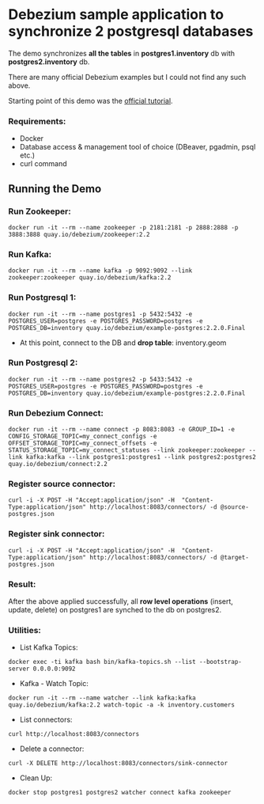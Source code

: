 # Debezium sample application to synchronize 2 postgresql databases
The demo synchronizes **all the tables** in **postgres1.inventory** db with **postgres2.inventory** db.

There are many official Debezium examples but I could not find any such above.

Starting point of this demo was the [official tutorial](https://debezium.io/documentation/reference/stable/tutorial.html).

### Requirements:
* Docker
* Database access & management tool of choice (DBeaver, pgadmin, psql etc.)
* curl command

## Running the Demo

### Run Zookeeper:
```console
docker run -it --rm --name zookeeper -p 2181:2181 -p 2888:2888 -p 3888:3888 quay.io/debezium/zookeeper:2.2
```

### Run Kafka:
```console
docker run -it --rm --name kafka -p 9092:9092 --link zookeeper:zookeeper quay.io/debezium/kafka:2.2
```

### Run Postgresql 1:
```console
docker run -it --rm --name postgres1 -p 5432:5432 -e POSTGRES_USER=postgres -e POSTGRES_PASSWORD=postgres -e POSTGRES_DB=inventory quay.io/debezium/example-postgres:2.2.0.Final
```
* At this point, connect to the DB and **drop table**: inventory.geom

### Run Postgresql 2:
```console
docker run -it --rm --name postgres2 -p 5433:5432 -e POSTGRES_USER=postgres -e POSTGRES_PASSWORD=postgres -e POSTGRES_DB=inventory quay.io/debezium/example-postgres:2.2.0.Final
```

### Run Debezium Connect:
```console
docker run -it --rm --name connect -p 8083:8083 -e GROUP_ID=1 -e CONFIG_STORAGE_TOPIC=my_connect_configs -e OFFSET_STORAGE_TOPIC=my_connect_offsets -e STATUS_STORAGE_TOPIC=my_connect_statuses --link zookeeper:zookeeper --link kafka:kafka --link postgres1:postgres1 --link postgres2:postgres2 quay.io/debezium/connect:2.2
```

### Register source connector:
```console
curl -i -X POST -H "Accept:application/json" -H  "Content-Type:application/json" http://localhost:8083/connectors/ -d @source-postgres.json
```

### Register sink connector:
```console
curl -i -X POST -H "Accept:application/json" -H  "Content-Type:application/json" http://localhost:8083/connectors/ -d @target-postgres.json
```

### Result:
After the above applied successfully, all **row level operations** (insert, update, delete) on postgres1 are synched to the db on postgres2.

### Utilities:
* List Kafka Topics:
```console
docker exec -ti kafka bash bin/kafka-topics.sh --list --bootstrap-server 0.0.0.0:9092
```
* Kafka - Watch Topic:
```console
docker run -it --rm --name watcher --link kafka:kafka quay.io/debezium/kafka:2.2 watch-topic -a -k inventory.customers
```
* List connectors:
```console
curl http://localhost:8083/connectors
```
* Delete a connector:
```console
curl -X DELETE http://localhost:8083/connectors/sink-connector
```
* Clean Up:
```console
docker stop postgres1 postgres2 watcher connect kafka zookeeper
```